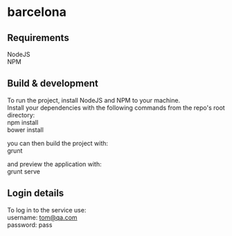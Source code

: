 # barcelona  

## Requirements  
NodeJS  
NPM  

## Build & development  

To run the project, install NodeJS and NPM to your machine.  
Install your dependencies with the following commands from the repo's root directory:  
npm install  
bower install  

you can then build the project with:  
grunt  

and preview the application with:  
grunt serve  

## Login details
To log in to the service use:  
username: tom@qa.com  
password: pass
